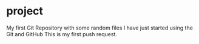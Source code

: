 # project
My first Git Repository with some random files
I have just started using the Git and GitHub
This is my first push request.
